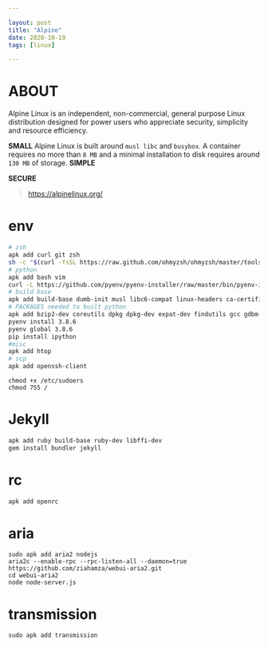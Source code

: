 ```yaml
---

layout: post
title: "Alpine"
date: 2020-10-19
tags: [linux]

---
```



# ABOUT

Alpine Linux is an independent, non-commercial, general purpose Linux distribution designed for power users who appreciate security, simplicity and resource efficiency.

**SMALL**
Alpine Linux is built around `musl libc` and `busybox`.
A container requires no more than `8 MB` and a minimal installation to disk requires around `130 MB` of storage. 
**SIMPLE**

**SECURE**

> https://alpinelinux.org/


# env

```bash
# zsh
apk add curl git zsh
sh -c "$(curl -fsSL https://raw.github.com/ohmyzsh/ohmyzsh/master/tools/install.sh)"
# python
apk add bash vim
curl -L https://github.com/pyenv/pyenv-installer/raw/master/bin/pyenv-installer | bash
# build base
apk add build-base dumb-init musl libc6-compat linux-headers ca-certificates libressl-dev libffi-dev tzdata
# PACKAGES needed to built python
apk add bzip2-dev coreutils dpkg dpkg-dev expat-dev findutils gcc gdbm-dev libc-dev libffi-dev libnsl-dev libtirpc-dev linux-headers make ncurses-dev libressl-dev pax-utils readline-dev sqlite-dev tcl-dev tk tk-dev util-linux-dev xz-dev zlib-dev
pyenv install 3.8.6
pyenv global 3.8.6
pip install ipython
#misc
apk add htop 
# scp
apk add openssh-client
```

```
chmod +x /etc/sudoers
chmod 755 /
```
# Jekyll

```bash
apk add ruby build-base ruby-dev libffi-dev
gem install bundler jekyll
```

# rc

```bash
apk add openrc
```

# aria

```
sudo apk add aria2 nodejs 
aria2c --enable-rpc --rpc-listen-all --daemon=true
https://github.com/ziahamza/webui-aria2.git
cd webui-aria2
node node-server.js
```

# transmission

```
sudo apk add transmission
```